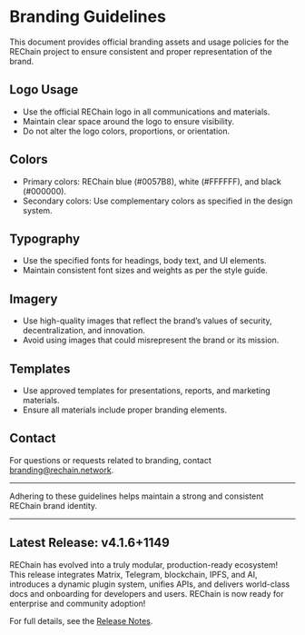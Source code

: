 # Branding Guidelines

This document provides official branding assets and usage policies for the REChain project to ensure consistent and proper representation of the brand.

## Logo Usage

- Use the official REChain logo in all communications and materials.
- Maintain clear space around the logo to ensure visibility.
- Do not alter the logo colors, proportions, or orientation.

## Colors

- Primary colors: REChain blue (#0057B8), white (#FFFFFF), and black (#000000).
- Secondary colors: Use complementary colors as specified in the design system.

## Typography

- Use the specified fonts for headings, body text, and UI elements.
- Maintain consistent font sizes and weights as per the style guide.

## Imagery

- Use high-quality images that reflect the brand’s values of security, decentralization, and innovation.
- Avoid using images that could misrepresent the brand or its mission.

## Templates

- Use approved templates for presentations, reports, and marketing materials.
- Ensure all materials include proper branding elements.

## Contact

For questions or requests related to branding, contact branding@rechain.network.

---

Adhering to these guidelines helps maintain a strong and consistent REChain brand identity.

---

## Latest Release: v4.1.6+1149

REChain has evolved into a truly modular, production-ready ecosystem! This release integrates Matrix, Telegram, blockchain, IPFS, and AI, introduces a dynamic plugin system, unifies APIs, and delivers world-class docs and onboarding for developers and users. REChain is now ready for enterprise and community adoption!

For full details, see the [Release Notes](RELEASE_NOTES.md).
